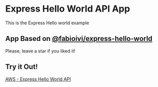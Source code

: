 # Express Hello World API App
This is the Express Hello world example

## App Based on [@fabioivi/express-hello-world]( https://github.com/fabioivi/express-hello-world.git )

Please, leave a star if you liked it!

## Try it Out!
[AWS - Express Hello World API]( http://ec2-3-15-26-88.us-east-2.compute.amazonaws.com:3001/ )
